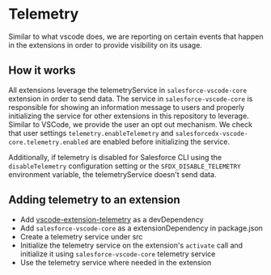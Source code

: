 # Telemetry

Similar to what vscode does, we are reporting on certain events that happen in the extensions in order to provide visibility on its usage.

## How it works

All extensions leverage the telemetryService in `salesforce-vscode-core` extension in order to send data. The service in `salesforce-vscode-core` is responsible for showing an information message to users and properly initializing the service for other extensions in this repository to leverage. Similar to VSCode, we provide the user an opt out mechanism. We check that user settings `telemetry.enableTelemetry` and `salesforcedx-vscode-core.telemetry.enabled` are enabled before initializing the service.

Additionally, if telemetry is disabled for Salesforce CLI using the `disableTelemetry` configuration setting or the `SFDX_DISABLE_TELEMETRY` environment variable, the telemetryService doesn't send data.

## Adding telemetry to an extension

- Add [vscode-extension-telemetry](https://github.com/Microsoft/vscode-extension-telemetry#readme) as a devDependency
- Add `salesforce-vscode-core` as a extensionDependency in package.json
- Create a telemetry service under src
- Initialize the telemetry service on the extension's `activate` call and initialize it using `salesforce-vscode-core` telemetry service
- Use the telemetry service where needed in the extension
